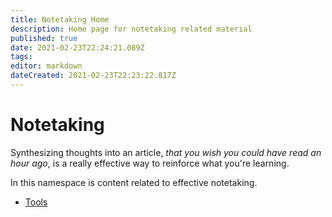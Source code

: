 ```yaml
---
title: Notetaking Home
description: Home page for notetaking related material
published: true
date: 2021-02-23T22:24:21.089Z
tags: 
editor: markdown
dateCreated: 2021-02-23T22:23:22.817Z
---
```


# Notetaking
Synthesizing thoughts into an article, *that you wish you could have read an hour ago*, is a really effective way to reinforce what you're learning.

In this namespace is content related to effective notetaking.

- [Tools](./notetaking-tools-and-wikis.md)
